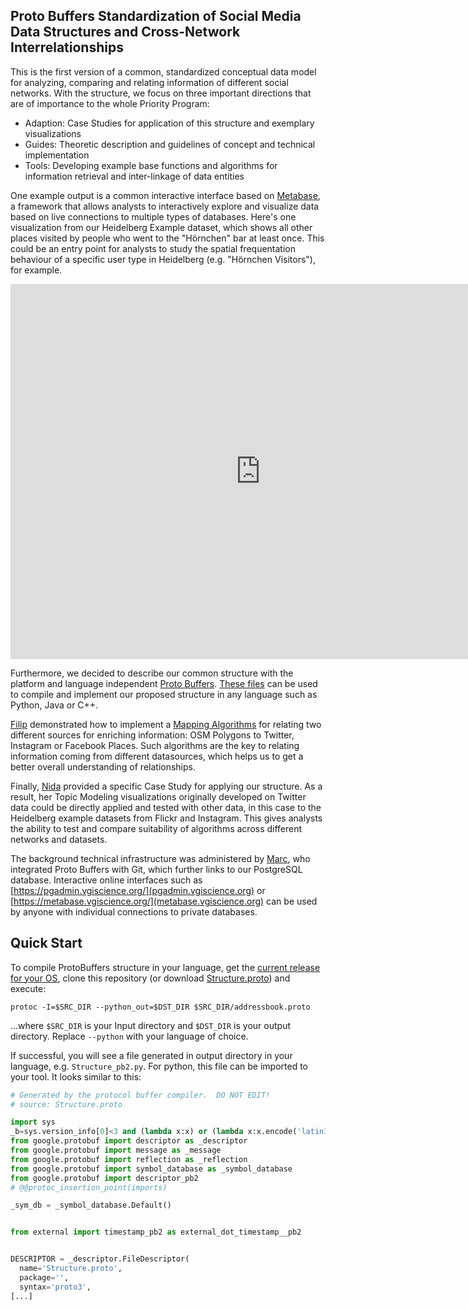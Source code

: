 ## Proto Buffers Standardization of Social Media Data Structures and Cross-Network Interrelationships

This is the first version of a common, standardized conceptual data model for analyzing, comparing and relating information of different social networks. With the structure, we focus on three important directions that are of importance to the whole Priority Program:

- Adaption: Case Studies for application of this structure and exemplary visualizations
- Guides: Theoretic description and guidelines of concept and technical implementation
- Tools: Developing example base functions and algorithms for information retrieval and inter-linkage of data entities

One example output is a common interactive interface based on [Metabase](https://github.com/metabase/metabase), a framework that allows analysts to interactively explore and visualize data based on live connections to multiple types of databases.
Here's one visualization from our Heidelberg Example dataset, which shows all other places visited by people who went to the "Hörnchen" bar at least once. This could be an entry point for analysts to study the spatial frequentation behaviour of a specific user type in Heidelberg (e.g. "Hörnchen Visitors"), for example.

<iframe    src="https://metabase.vgiscience.org/public/question/13ed0a1e-71e3-4505-bff2-2892d831d896"    frameborder="0"    width="800"    height="600"    allowtransparency></iframe>

Furthermore, we decided to describe our common structure with the platform and language independent [Proto Buffers](https://developers.google.com/protocol-buffers/). [These files](https://gitlab.vgiscience.de/lbsn/concept) can be used to compile and implement our proposed structure in any language such as Python, Java or C++.

[Filip](https://gitlab.vgiscience.de/Filip) demonstrated how to implement a [Mapping Algorithms](https://gitlab.vgiscience.de/Filip/point_location) for relating two different sources for enriching information: OSM Polygons to Twitter, Instagram or Facebook Places. Such algorithms are the key to relating information coming from different datasources, which helps us to get a better overall understanding of relationships.

Finally, [Nida](https://gitlab.vgiscience.de/nida.cilasun) provided a specific Case Study for applying our structure. As a result, her Topic Modeling visualizations originally developed on Twitter data could be directly applied and tested with other data, in this case to the Heidelberg example datasets from Flickr and Instagram. This gives analysts the ability to test and compare suitability of algorithms across different networks and datasets.

The background technical infrastructure was administered by [Marc](https://gitlab.vgiscience.de/ml), who integrated Proto Buffers with Git, which further links to our PostgreSQL database. Interactive online interfaces such as [https://pgadmin.vgiscience.org/](pgadmin.vgiscience.org) or [https://metabase.vgiscience.org/](metabase.vgiscience.org) can be used by anyone with individual connections to private databases.

## Quick Start

To compile ProtoBuffers structure in your language, get the [current release for your OS](https://developers.google.com/protocol-buffers/docs/downloads), clone this repository (or download [Structure.proto](Structure.proto)) and execute:

`protoc -I=$SRC_DIR --python_out=$DST_DIR $SRC_DIR/addressbook.proto` 

...where `$SRC_DIR` is your Input directory and `$DST_DIR` is your output directory. 
Replace `--python` with your language of choice. 

If successful, you will see a file generated in output directory in your language, e.g. `Structure_pb2.py`. 
For python, this file can be imported to your tool. It looks similar to this:

```python
# Generated by the protocol buffer compiler.  DO NOT EDIT!
# source: Structure.proto

import sys
_b=sys.version_info[0]<3 and (lambda x:x) or (lambda x:x.encode('latin1'))
from google.protobuf import descriptor as _descriptor
from google.protobuf import message as _message
from google.protobuf import reflection as _reflection
from google.protobuf import symbol_database as _symbol_database
from google.protobuf import descriptor_pb2
# @@protoc_insertion_point(imports)

_sym_db = _symbol_database.Default()


from external import timestamp_pb2 as external_dot_timestamp__pb2


DESCRIPTOR = _descriptor.FileDescriptor(
  name='Structure.proto',
  package='',
  syntax='proto3',
[...]
```